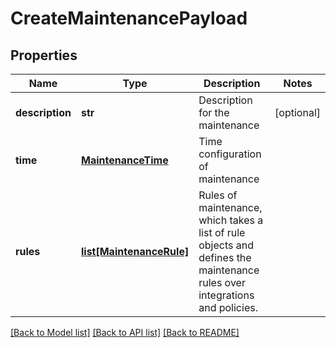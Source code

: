 # CreateMaintenancePayload

## Properties
Name | Type | Description | Notes
------------ | ------------- | ------------- | -------------
**description** | **str** | Description for the maintenance | [optional] 
**time** | [**MaintenanceTime**](MaintenanceTime.md) | Time configuration of maintenance | 
**rules** | [**list[MaintenanceRule]**](MaintenanceRule.md) | Rules of maintenance, which takes a list of rule objects and defines the maintenance rules over integrations and policies. | 

[[Back to Model list]](../README.md#documentation-for-models) [[Back to API list]](../README.md#documentation-for-api-endpoints) [[Back to README]](../README.md)


